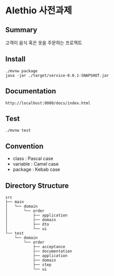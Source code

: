 # Alethio 사전과제

## Summary
고객이 음식 혹은 옷을 주문하는 프로젝트

## Install
```
./mvnw package
java -jar ./target/service-0.0.1-SNAPSHOT.jar
```

## Documentation
```
http://localhost:8080/docs/index.html
```

## Test
```
./mvnw test
```

## Convention
- class : Pascal case
- variable : Camel case
- package : Kebab case

## Directory Structure
```
src
├── main
│   └── domain
│       └── order
│           ├── application
│           ├── domain
│           ├── dto
│           └── ui
└── test
    └── domain
        └── order
            ├── acceptance
            ├── documentation
            ├── application
            ├── domain
            ├── step
            └── ui
```
